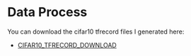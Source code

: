 # Data Process

You can download the cifar10 tfrecord files I generated here:

* [CIFAR10_TFRECORD_DOWNLOAD](https://pan.baidu.com/s/1sGAxCEgMl9Md76_s8jkuow)
